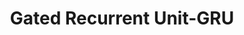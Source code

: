 ---
types: "word"

title: "Gated Recurrent Unit-GRU"

categories: ['']

tags: ['Gated', 'Recurrent', 'Unit', 'GRU']

arabic: ['الوحدة التكرارية المبوبة']

publishers: ['خوارزميات الذكاء الاصطناعي في تحليل النص العربي']

types: "word"

slug: ""
---